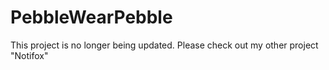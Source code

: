 PebbleWearPebble
================
This project is no longer being updated. Please check out my other project "Notifox"
